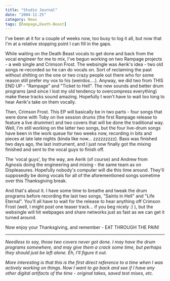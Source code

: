 ```yaml
---
title: "Studio Journal"
date: "2004-11-25"
category: News
tags: [Rampage,Death-Beast]
---
```


I've been at it for a couple of weeks now, too busy to log it all, but now that I'm at a relative stopping point I can fill in the gaps.

While waiting on the Death Beast vocals to get done and back from the vocal engineer for me to mix, I've begun working on two Rampage projects - a web single and Crimson Frost. The websingle was Aerik's idea - two old songs re-recorded so he can do vocals on. Sort of reclaiming the past without shitting on the one or two crazy people out there who for some reason still prefer my vox to his (weirdos....). Anyway, we did two from THIS END UP - "Rampage" and "Ticket to Hell". The new sounds and better drum programs (and since I lost my old tendency to overcompress everything) make these tracks sound amazing. Hopefully I won't have to wait too long to hear Aerik's take on them vocally.

Then, Crimson Frost. This EP will basically be in two parts - four songs that were done with Toby on live session drums (the first Rampage release to feature a live drummer) and two covers that will be done the traditional way. Well, I'm still working on the latter two songs, but the four live-drum songs have been in the work queue for two weeks now, recording in bits and pieces at late late nights (kinda like now... zzzzzzzzz). Bass was finished two days ago, the last instrument, and I just now finally got the mixing finished and sent to the vocal guys to finish off.

The 'vocal guys', by the way, are Aerik (of course) and Andrew from Agnosis doing the engineering and mixing - the same team as on Displeasures. Hopefully nobody's computer will die this time around. They'll supposedly be doing vocals for all of the aforementioned songs sometime over this Thanksgiving break.

And that's about it. I have some time to breathe and tweak the drum programs before recording the last two songs, "Saints in Hell" and "Life Eternal". You'll all have to wait for the release to hear anything off Crimson Frost (well, I might post one teaser track... if you beg nicely :) ), but the websingle will hit webpages and share networks just as fast as we can get it turned around.

Now enjoy your Thanksgiving, and remember - EAT THROUGH THE PAIN!

***

*Needless to say, those two covers never got done. I may have the drum programs somewhere, and may give them a crack some time, but perhaps they should just be left alone. Eh, I'll figure it out.*

*More interesting is that this is the first direct reference to a time when I was actively working on things. Now I want to go back and see if I have any other digital artifacts of the time - original takes, saved test mixes, etc.*
